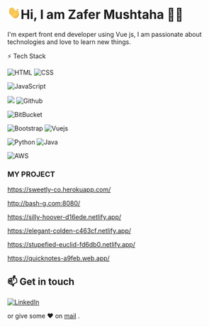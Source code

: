 # <img src="https://raw.githubusercontent.com/ABSphreak/ABSphreak/master/gifs/Hi.gif" width="30px">Hi, I am Zafer Mushtaha 👨‍💻

I'm expert front end developer using Vue js, I am passionate about technologies and love to learn new things.

⚡ Tech Stack


 ![HTML](https://img.shields.io/badge/HTML5-E34F26?style=for-the-badge&logo=html5&logoColor=white) ![CSS](https://img.shields.io/badge/CSS-239120?&style=for-the-badge&logo=css3&logoColor=white)
 
  ![JavaScript](https://img.shields.io/badge/JavaScript-F7DF1E?style=for-the-badge&logo=javascript&logoColor=black)
  
  
   ![](https://img.shields.io/badge/git%20-%23F05033.svg?&style=for-the-badge&logo=git&logoColor=white)  ![Github](https://img.shields.io/badge/github%20-%23121011.svg?&style=for-the-badge&logo=github&logoColor=white)
   
   ![BitBucket](https://img.shields.io/badge/bitbucket%20-%230047B3.svg?&style=for-the-badge&logo=bitbucket&logoColor=white)
   
   ![Bootstrap](https://img.shields.io/badge/Bootstrap-007ACC?style=for-the-badge&logo=typescript&logoColor=white)
    ![Vuejs](https://img.shields.io/badge/Vuejs-4EA94B?style=for-the-badge&logo=mongodb&logoColor=white)
    
 ![Python](https://img.shields.io/badge/-Python-000?style=for-the-badge&logo=python) ![Java](https://img.shields.io/badge/Java-ED8B00?style=for-the-badge&logo=java&logoColor=white) 
 
 
  ![AWS](https://img.shields.io/badge/AWS%20-%23F5792A.svg?&style=for-the-badge&logo=blender&logoColor=white)


### MY PROJECT
https://sweetly-co.herokuapp.com/


http://bash-g.com:8080/


https://silly-hoover-d16ede.netlify.app/


https://elegant-colden-c463cf.netlify.app/


https://stupefied-euclid-fd6db0.netlify.app/


https://quicknotes-a9feb.web.app/

## 📫 Get in touch
[![LinkedIn](https://img.shields.io/badge/LinkedIn-0077B5?style=for-the-badge&logo=linkedin&logoColor=white)](https://in.linkedin.com/in/zafermushtaha)


 or give some ♥ on [mail](mailto:zafermushatha@gmail.com) .
